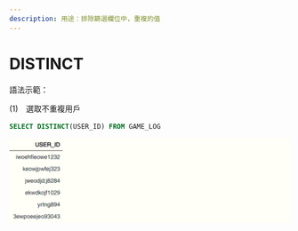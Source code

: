 ```yaml
---
description: 用途：排除篩選欄位中，重複的值
---
```


# DISTINCT

語法示範：

\(1\)　選取不重複用戶

```sql
SELECT DISTINCT(USER_ID) FROM GAME_LOG
```

![](../.gitbook/assets/image%20%282%29.png)

